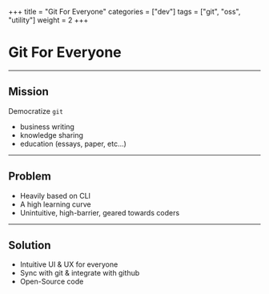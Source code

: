 +++
title = "Git For Everyone"
categories = ["dev"]
tags = ["git", "oss", "utility"]
weight = 2
+++

# Git For Everyone

---

## Mission

Democratize `git`

- business writing
- knowledge sharing
- education (essays, paper, etc...)

---

## Problem

- Heavily based on CLI
- A high learning curve
- Unintuitive, high-barrier, geared towards coders

---

## Solution

- Intuitive UI & UX for everyone
- Sync with git & integrate with github
- Open-Source code
